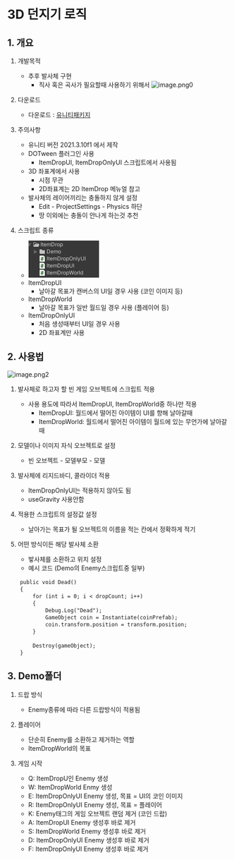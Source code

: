 # 3D 던지기 로직
## 1. 개요
1) 개발목적  
   - 추후 발사체 구현
      - 직사 혹은 곡사가 필요할때 사용하기 위해서
![image.png0](image/DropCoin/3D/3DThrow.gif)
       
2) 다운로드
   - 다운로드 : [유니티패키지](https://github.com/SesisoftTFT/Schedule/tree/main/Unitypacakge/[3D]ItemDropKit.unitypackage)  
  
3) 주의사항
   - 유니티 버전 2021.3.10f1 에서 제작 
   - DOTween 플러그인 사용
     - ItemDropUI, ItemDropOnlyUI 스크립트에서 사용됨
   - 3D 좌표계에서 사용
     - 시점 무관
     - 2D좌표계는 2D ItemDrop 메뉴얼 참고
   - 발사체의 레이어끼리는 충돌하지 않게 설정
     - Edit - ProjectSettings - Physics 하단
     - 땅 이외에는 충돌이 안나게 하는것 추천

4) 스크립트 종류
   - ![image.png1](image/DropCoin/3D/scripts.png)
   - ItemDropUI
     - 날아갈 목표가 캔버스의 UI일 경우 사용 (코인 이미지 등)
   - ItemDropWorld
     - 날아갈 목표가 일반 월드일 경우 사용 (플레이어 등)
   - ItemDropOnlyUI
     - 처음 생성때부터 UI일 경우 사용
     - 2D 좌표계만 사용

## 2. 사용법
![image.png2](image/DropCoin/3D/prefab.png)

1) 발사체로 하고자 할 빈 게임 오브젝트에 스크립트 적용
   - 사용 용도에 따라서 ItemDropUI, ItemDropWorld중 하나만 적용
     - ItemDropUI: 월드에서 떨어진 아이템이 UI를 향해 날아갈때
     - ItemDropWorld: 월드에서 떨어진 아이템이 월드에 있는 무언가에 날아갈때
  
2) 모델이나 이미지 자식 오브젝트로 설정
   - 빈 오브젝트 - 모델부모 - 모델

3) 발사체에 리지드바디, 콜라이더 적용
   - ItemDropOnlyUI는 적용하지 않아도 됨
   - useGravity 사용안함 
    
4) 적용한 스크립트의 설정값 설정
   - 날아가는 목표가 될 오브젝트의 이름을 적는 칸에서 정확하게 적기

5) 어떤 방식이든 해당 발사체 소환
   - 밯사체를 소환하고 위치 설정
   - 예시 코드 (Demo의 Enemy스크립트중 일부)
```
    public void Dead()
    {
        for (int i = 0; i < dropCount; i++)
        {
            Debug.Log("Dead");
            GameObject coin = Instantiate(coinPrefab);
            coin.transform.position = transform.position;
        }

        Destroy(gameObject);
    }
```

## 3. Demo폴더
1) 드랍 방식
   - Enemy종류에 따라 다른 드랍방식이 적용됨
  
2) 플레이어
   - 단순히 Enemy를 소환하고 제거하는 역할
   - ItemDropWorld의 목표
  
3) 게임 시작
   - Q: ItemDropU인 Enemy 생성
   - W: ItemDropWorld Enmy 생성
   - E: ItemDropOnlyUI Enemy 생성, 목표 = UI의 코인 이미지
   - R: ItemDropOnlyUI Enemy 생성, 목표 = 플레이어
   - K: Enemy태그의 게임 오브젝트 랜덤 제거 (코인 드랍)
   - A: ItemDropUI Enemy 생성후 바로 제거 
   - S: ItemDropWorld Enemy 생성후 바로 제거 
   - D: ItemDropOnlyUI Enemy 생성후 바로 제거 
   - F: ItemDropOnlyUI Enemy 생성후 바로 제거 

